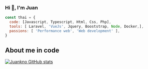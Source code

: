 ### Hi 👋, I'm Juan

```javascript
const thai = {
  code: [Javascript, Typescript, Html, Css, Php],
  tools: [ Laravel, 'VueJs', Jquery, Booststrap, Node, Docker,],
  passions: [ 'Performance web', 'Web development' ],  
}
```
## About me in code

[![Juankno GitHub stats](https://github-readme-stats.vercel.app/api?username=juankno)](https://github.com/anuraghazra/github-readme-stats)


<!--
**JuanKno/juankno** is a ✨ _special_ ✨ repository because its `README.md` (this file) appears on your GitHub profile.

Here are some ideas to get you started:

- 🔭 I’m currently working on ...
- 🌱 I’m currently learning ...
- 👯 I’m looking to collaborate on ...
- 🤔 I’m looking for help with ...
- 💬 Ask me about ...
- 📫 How to reach me: ...
- 😄 Pronouns: ...
- ⚡ Fun fact: ...
-->
